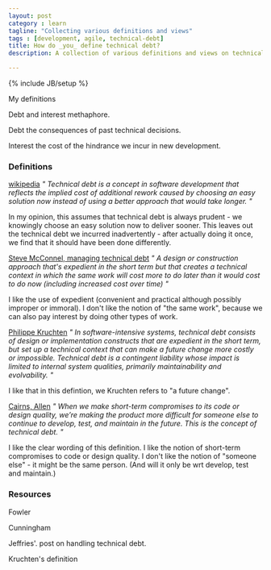 ```yaml
---
layout: post
category : learn
tagline: "Collecting various definitions and views"
tags : [development, agile, technical-debt]
title: How do _you_ define technical debt?
description: A collection of various definitions and views on technical debt. 

---
```


{% include JB/setup %}

My definitions

Debt and interest methaphore.

Debt the consequences of past technical decisions.

Interest the cost of the hindrance we incur in new development.

### Definitions



[wikipedia] 
_"
Technical debt is a concept in software development 
that reflects the implied cost of additional rework 
caused by choosing an easy solution now 
instead of using a better approach that would take longer.
"_

In my opinion, this assumes that technical debt is always prudent - 
we knowingly choose an easy solution now to deliver sooner.
This leaves out the technical debt we incurred inadvertently -
after actually doing it once, we find that it should have been done differently.


[Steve McConnel, managing technical debt]
_"
A design or
construction approach
that's expedient in the
short term but that
creates a technical
context in which the
same work will cost
more to do later than it
would cost to do now
(including increased
cost over time)
"_

<!--
Expedient: (of an action) convenient and practical although possibly improper or immoral: either side could break the agreement if it were expedient to do so.
-->

I like the use of expedient (convenient and practical although possibly improper or immoral).
I don't like the notion of "the same work",
because we can also pay interest by doing other types of work.

[Philippe Kruchten]
_"
In software-intensive systems, 
technical debt consists of 
design or implementation constructs 
that are expedient in the short term, 
but set up a technical context 
that can make a future change more costly or impossible. 
Technical debt is a contingent liability 
whose impact is limited to internal system qualities, 
primarily maintainability and evolvability.
"_

I like that in this defintion, we Kruchten refers to "a future change".

[Cairns, Allen]
_"
When we make short-term compromises to its code or design quality, 
we’re making the product more difficult for someone else to continue 
to develop, test, and maintain in the future.
This is the concept of technical debt.
"_

I like the clear wording of this definition.
I like the notion of short-term compromises to code or design quality.
I don't like the notion of "someone else" - it might be the same person.
(And will it only be wrt develop, test and maintain.)




### Resources

Fowler

Cunningham

Jeffries'. post on handling technical debt.

Kruchten's definition

 [Fitnesse's SonarQube]: http://nemo.sonarqube.org/overview/issues?id=org.fitnesse%3Afitnesse
 [c2 wiki]: http://www.c2.com/cgi/wiki?TechnicalDebt
 [bliki on TD quadrants]: http://martinfowler.com/bliki/TechnicalDebtQuadrant.html
 [bliki on TD]: http://martinfowler.com/bliki/TechnicalDebt.html
 [Ward Cunningham's Youtube video]: https://www.youtube.com/watch?v=pqeJFYwnkjE
 [wikipedia]: https://en.wikipedia.org/wiki/Technical_debt
 [mc Connel interview]: https://www.castsoftware.com/blog/steve-mcconnell-on-categorizing-managing-technical-debt
 [Steve McConnel, managing technical debt]: http://2013.icse-conferences.org/documents/publicity/MTD-WS-McConnell-slides.pdf
 [Steve McConnel Felienne keynote]: http://www.felienne.com/archives/2855
 [Philippe Kruchten]: https://philippe.kruchten.com/2016/04/22/refining-the-definition-of-technical-debt/
 [Cairns, Allen]: https://18f.gsa.gov/2015/09/04/what-is-technical-debt/
 <!-- this is an interesting write-up on tech debt -->
 [Ron Jeffries]: http://ronjeffries.com/xprog/articles/refactoring-not-on-the-backlog/
<!--
Todo: revise my tracking and visualizeing technical debt post
-->



